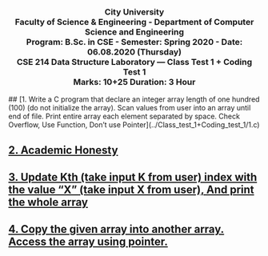 <h3 align="center">
City University<br/>
Faculty of Science & Engineering - Department of Computer Science and Engineering<br/>
Program: B.Sc. in CSE - Semester: Spring 2020 - Date: 06.08.2020 (Thursday)<br/>
CSE 214 Data Structure Laboratory — Class Test 1 + Coding Test 1<br/>
Marks: 10+25  Duration: 3 Hour
</h3>
## [1. Write a C program that declare an integer array length of one hundred (100) (do not initialize the array). Scan values from user into an array until end of file. Print entire array each element separated by space. Check Overflow, Use Function, Don’t use Pointer](../Class_test_1+Coding_test_1/1.c)

## [2. Academic Honesty](../Class_test_1+Coding_test_1/2.c)

## [3. Update Kth (take input K from user) index with the value “X” (take input X from user), And print the whole array](../Class_test_1+Coding_test_1/3.c)

## [4. Copy the given array into another array. Access the array using pointer.](../Class_test_1+Coding_test_1/4.c)
